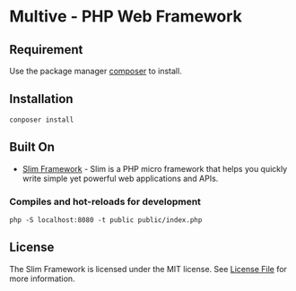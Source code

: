 # Multive - PHP Web Framework

## Requirement
Use the package manager [composer](https://getcomposer.org/) to install.

## Installation
```
conposer install
```

## Built On
* [Slim Framework](http://www.slimframework.com/) - Slim is a PHP micro framework that helps you quickly write simple yet powerful web applications and APIs.


### Compiles and hot-reloads for development
```
php -S localhost:8080 -t public public/index.php
```

## License

The Slim Framework is licensed under the MIT license. See [License File](LICENSE) for more information.
